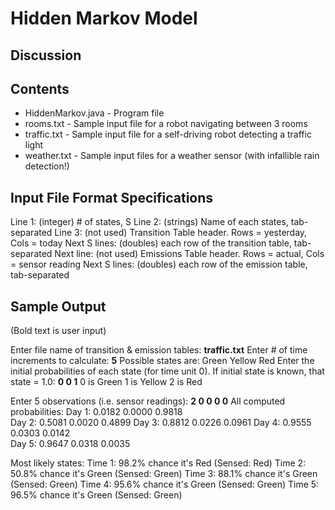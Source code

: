 # Hidden Markov Model

## Discussion


## Contents
* HiddenMarkov.java - Program file
* rooms.txt - Sample input file for a robot navigating between 3 rooms
* traffic.txt - Sample input file for a self-driving robot detecting a traffic light
* weather.txt - Sample input files for a weather sensor (with infallible rain detection!)

## Input File Format Specifications
Line 1: (integer) # of states, S
Line 2: (strings) Name of each states, tab-separated
Line 3: (not used) Transition Table header. Rows = yesterday, Cols = today
Next S lines: (doubles) each row of the transition table, tab-separated
Next line: (not used) Emissions Table header. Rows = actual, Cols = sensor reading
Next S lines: (doubles) each row of the emission table, tab-separated

## Sample Output
(Bold text is user input)

Enter file name of transition & emission tables: **traffic.txt**
Enter # of time increments to calculate: **5**
Possible states are: Green Yellow Red
Enter the initial probabilities of each state (for time unit 0). If initial state is known, that state = 1.0: **0 0 1**
0 is Green
1 is Yellow
2 is Red

Enter 5 observations (i.e. sensor readings): **2 0 0 0 0**
All computed probabilities: 
Day 1: 	0.0182 	0.0000 	0.9818 	
Day 2: 	0.5081 	0.0020 	0.4899
Day 3: 	0.8812 	0.0226 	0.0961
Day 4: 	0.9555 	0.0303 	0.0142 	
Day 5: 	0.9647 	0.0318 	0.0035 	

Most likely states: 
Time 1: 98.2% chance it's Red (Sensed: Red)
Time 2: 50.8% chance it's Green (Sensed: Green)
Time 3: 88.1% chance it's Green (Sensed: Green)
Time 4: 95.6% chance it's Green (Sensed: Green)
Time 5: 96.5% chance it's Green (Sensed: Green)